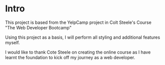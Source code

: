 <h1>Intro</h1>
This project is based from the YelpCamp project in Colt Steele's Course "The Web Developer Bootcamp"

Using this project as a basis, I will perform all styling and additional features myself. 

I would like to thank Cote Steele on creating the online course as I have learnt the foundation to kick off my journey as a web developer.

